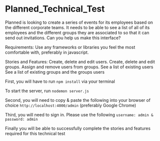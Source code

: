 # Planned_Technical_Test

Planned is looking to create a series of events for its employees based on the different corporate teams. It needs to be able to see a list of all of its employees and the different groups they are associated to so that it can send out invitations. Can you help us make this interface?

Requirements:
Use any frameworks or libraries you feel the most comfortable with, preferably in javascript.

Stories and Features:
Create, delete and edit users.
Create, delete and edit groups.
Assign and remove users from groups.
See a list of existing users
See a list of existing groups and the groups users

First, you will have to run `npm install` via your terminal

To start the server, run `nodemon server.js`

Second, you will need to copy & paste the following into your browser of choice `http://localhost:4000/admin` (preferably Google Chrome)

Third, you will need to sign in. Please use the following `username: admin & password: admin`

Finally you will be able to successfully complete the stories and features required for this technical test
